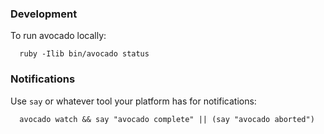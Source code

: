 
### Development

To run avocado locally:

```
  ruby -Ilib bin/avocado status
```


### Notifications

Use `say` or whatever tool your platform has for notifications:

```
  avocado watch && say "avocado complete" || (say "avocado aborted")
```

